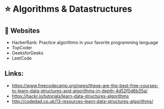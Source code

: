 # :star: Algorithms & Datastructures <br />

## :paperclip: Websites  <br />

* HackerRank: Practice algorithms in your favorite programming language
* TopCoder 
* GeeksforGeeks 
* LeetCode 

## Links: <br />
* https://www.freecodecamp.org/news/these-are-the-best-free-courses-to-learn-data-structures-and-algorithms-in-depth-4d52f0d6b35a/ 
* https://hackr.io/tutorials/learn-data-structures-algorithms
* http://codedad.co.uk/13-resources-learn-data-structures-algorithms/
